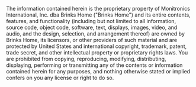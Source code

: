 The information contained herein is the proprietary property of Monitronics International, Inc. dba Brinks Home ("Brinks Home") and its entire contents, features, and functionality (including but not limited to all information, source code, object code, software, text, displays, images, video, and audio, and the design, selection, and arrangement thereof) are owned by Brinks Home, its licensors, or other providers of such material and are protected by United States and international copyright, trademark, patent, trade secret, and other intellectual property or proprietary rights laws. You are prohibited from copying, reproducing, modifying, distributing, displaying, performing or transmitting any of the contents or information contained herein for any purposes, and nothing otherwise stated or implied confers on you any license or right to do so.
